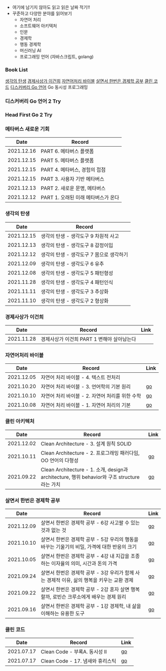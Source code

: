 - 여기에 남기지 않아도 읽고 읽은 날짜 적기!! 
- 꾸준하고 다양한 분야를 읽어보기 
  - 자연어 처리
  - 소프트웨어 아키텍처
  - 인문 
  - 경제학 
  - 행동 경제학
  - 머신러닝 AI
  - 프로그래밍 언어 (자바스크립트, golang) 

### Book List

<u>[생각의 탄생](#생각의-탄생)</u>  <u>[경제사상가 이건희](#경제사상가-이건희)</u>  <u>[자연어처리 바이블](#자연어처리-바이블)</u>  <u>[살면서 한번은 경제학 공부](#살면서-한번은-경제학-공부)</u>  <u>[클린 코드](#클린-코드)</u> <u>디스커버리 Go 언어</u> Go 동시성 프로그래밍 

### 디스커버리 Go 언어 2 Try

### Head First Go 2 Try

### 메타버스 새로운 기회

| Date       | Record                              |
| ---------- | ----------------------------------- |
| 2021.12.16 | PART 6. 메타버스 플랫폼             |
| 2021.12.15 | PART 5. 메타버스 플랫폼             |
| 2021.12.15 | PART 4. 메타버스, 경험의 접점       |
| 2021.12.15 | PART 3. 사용자 기반 메타버스        |
| 2021.12.13 | PART 2. 새로운 문명, 메타버스       |
| 2021.12.12 | PART 1. 오래된 미래 메타버스가 온다 |

### 생각의 탄생

| Date       | Record                                   |
| ---------- | ---------------------------------------- |
| 2021.12.15 | 생각의 탄생 - 생각도구 9 차원적 사고     |
| 2021.12.13 | 생각의 탄생 - 생각도구 8 감정이입        |
| 2021.12.12 | 생각의 탄생 - 생각도구 7 몸으로 생각하기 |
| 2021.12.09 | 생각의 탄생 - 생각도구 6 유추            |
| 2021.12.08 | 생각의 탄생 - 생각도구 5 패턴형성        |
| 2021.11.28 | 생각의 탄생 - 생각도구 4  패턴인식       |
| 2021.11.11 | 생각의 탄생 - 생각도구 3 추상화          |
| 2021.11.10 | 생각의 탄생 - 생각도구 2 형상화          |

### 경제사상가 이건희

| Date       | Record                                     | Link |
| ---------- | ------------------------------------------ | ---- |
| 2021.11.28 | 경제사상가 이건희 PART 1 변해야 살아남는다 |      |

### 자연어처리 바이블

| Date       | Record                                          | Link                                                         |
| ---------- | ----------------------------------------------- | ------------------------------------------------------------ |
| 2021.12.05 | 자연어 처리 바이블 - 4. 텍스트 전처리           |                                                              |
| 2021.10.20 | 자연어 처리 바이블 - 3. 언어학의 기본 원리      | [go](https://github.com/ruslanlvivsky/TIL/blob/main/book/natural-language-processing-bible/chapter03.md) |
| 2021.10.10 | 자연어 처리 바이블 - 2. 자연어 처리를 위한 수학 | [go](https://github.com/ruslanlvivsky/TIL/blob/main/book/natural-language-processing-bible/chapter02.md) |
| 2021.10.08 | 자연어 처리 바이블 - 1. 자연어 처리의 기본      | [go](https://github.com/ruslanlvivsky/TIL/blob/main/book/natural-language-processing-bible/chapter01.md) |

### 클린 아키텍처

| Date       | Record                                                       | Link                                                         |
| ---------- | ------------------------------------------------------------ | ------------------------------------------------------------ |
| 2021.12.02 | Clean Architecture - 3. 설계 원칙 SOLID                      |                                                              |
| 2021.10.11 | Clean Architecture - 2. 프로그래밍 패러다임, OO 언어의 다형성 | [go](https://github.com/ruslanlvivsky/TIL/blob/main/book/Clean_Architecture/02_programming_paradigm.md) |
| 2021.09.22 | Clean Architecture - 1. 소개, design과 architecture, 행위 behavior와 구조 structure 라는 가치 | [go](https://github.com/jinsuSang/TIL/blob/main/book/Clean_Architecture/01_intro.md) |

### 살면서 한번은 경제학 공부

| Date       | Record                                                       | Link                                                         |
| ---------- | ------------------------------------------------------------ | ------------------------------------------------------------ |
| 2021.12.09 | 살면서 한번은 경제학 공부 - 6강 사고팔 수 있는 것과 없는 것  | [go](https://github.com/jinsuSang/TIL/blob/main/book/studying_economics_once_in_my_life/studying_economics_once_in_my_life.md) |
| 2021.10.10 | 살면서 한번은 경제학 공부 - 5강 우리의 행동을 바꾸는 기울기의 비밀, 가격에 대한 반응의 크기 | [go](https://github.com/jinsuSang/TIL/blob/main/book/studying_economics_once_in_my_life/studying_economics_once_in_my_life.md) |
| 2021.10.05 | 살면서 한번은 경제학 공부 - 4강 내 지갑을 조종하는 이자율의 의미, 시간과 돈의 가격 | [go](https://github.com/jinsuSang/TIL/blob/main/book/studying_economics_once_in_my_life/studying_economics_once_in_my_life.md) |
| 2021.09.24 | 살면서 한번은 경제학 공부 - 3강 우리가 함께 사는 경제적 이유, 삶의 행복을 키우는 교환 경제 | [go](https://github.com/jinsuSang/TIL/blob/main/book/studying_economics_once_in_my_life/studying_economics_once_in_my_life.md) |
| 2021.09.22 | 살면서 한번은 경제학 공부 - 2강 혼자 살면 행복할까, 로빈슨 크루소에게 배우는 경제 원리 | [go](https://github.com/jinsuSang/TIL/blob/main/book/studying_economics_once_in_my_life/studying_economics_once_in_my_life.md) |
| 2021.09.16 | 살면서 한번은 경제학 공부 - 1강 경제학, 내 삶을 이해하는 유용한 도구 | [go](https://github.com/jinsuSang/TIL/blob/main/book/studying_economics_once_in_my_life/studying_economics_once_in_my_life.md) |

### 클린 코드

| Date       | Record                           | Link                                                         |
| ---------- | -------------------------------- | ------------------------------------------------------------ |
| 2021.07.17 | Clean Code - 부록A. 동시성 II    | [go](https://github.com/jinsuSang/TIL/blob/main/book/Clean_Code/%EB%B6%80%EB%A1%9DA.%20%EB%8F%99%EC%8B%9C%EC%84%B1%20II.md) |
| 2021.07.17 | Clean Code - 17. 냄새와 휴리스틱 | [go](https://github.com/jinsuSang/TIL/blob/main/book/Clean_Code/17.%20%EB%83%84%EC%83%88%EC%99%80%20%ED%9C%B4%EB%A6%AC%EC%8A%A4%ED%8B%B1.md) |
